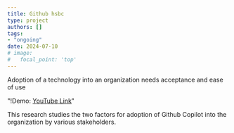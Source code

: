 ```yaml
---
title: Github hsbc
type: project
authors: []
tags:
- "ongoing"
date: 2024-07-10
# image:
#   focal_point: 'top'
---
```


Adoption of a technology into an organization needs acceptance and ease of use

"!Demo: [YouTube Link](https://www.youtube.com/watch?v=IjgOBEQMFn8)"

<!--more-->

This research studies the two factors for adoption of Github Copilot into the organization by various stakeholders.